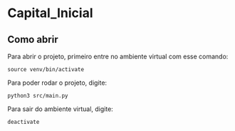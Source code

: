 # Capital_Inicial

## Como abrir

Para abrir o projeto, primeiro entre no ambiente virtual com esse comando:

```
source venv/bin/activate
```

Para poder rodar o projeto, digite:

```
python3 src/main.py
```

Para sair do ambiente virtual, digite:

```
deactivate
```

